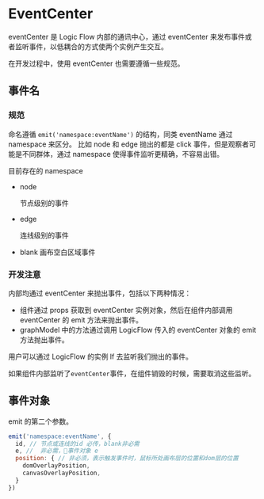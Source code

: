 # EventCenter
eventCenter 是 Logic Flow 内部的通讯中心，通过 eventCenter 来发布事件或者监听事件，以低耦合的方式使两个实例产生交互。

在开发过程中，使用 eventCenter 也需要遵循一些规范。

## 事件名

### 规范
命名遵循 `emit('namespace:eventName')` 的结构，同类 eventName 通过 namespace 来区分。
比如 node 和 edge 抛出的都是 click 事件，但是观察者可能是不同群体，通过 namespace 使得事件监听更精确，不容易出错。

目前存在的 namespace
- node

  节点级别的事件

- edge

  连线级别的事件

- blank
  画布空白区域事件
  

### 开发注意
内部均通过 eventCenter 来抛出事件，包括以下两种情况：
- 组件通过 props 获取到 eventCenter 实例对象，然后在组件内部调用 eventCenter 的 emit 方法来抛出事件。
- graphModel 中的方法通过调用 LogicFlow 传入的 eventCenter 对象的 emit 方法抛出事件。

用户可以通过 LogicFlow 的实例 lf 去监听我们抛出的事件。

如果组件内部监听了`eventCenter`事件，在组件销毁的时候，需要取消这些监听。

## 事件对象
emit 的第二个参数。
```js
emit('namespace:eventName', {
  id, // 节点或连线的id 必传，blank非必需
  e, //  非必需，事件对象 e
  position: { // 非必须，表示触发事件时，鼠标所处画布层的位置和dom层的位置
    domOverlayPosition,
    canvasOverlayPosition,
  }
})
